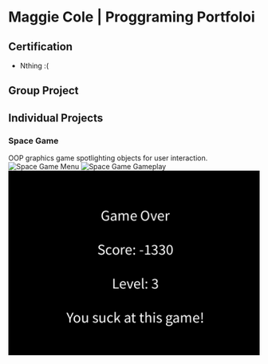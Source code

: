 # Maggie Cole | Proggraming Portfoloi 

## Certification
* Nthing :(

## Group Project 

## Individual Projects

### Space Game 
OOP graphics game spotlighting objects for user interaction. 
![Space Game Menu]()
![Space Game Gameplay]()
![Space Game Gameover](https://github.com/MaggieColeDude/ProgrammingPortfolio/blob/main/images/End.png?raw=true)
